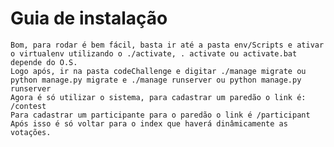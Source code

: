 # Guia de instalação
	Bom, para rodar é bem fácil, basta ir até a pasta env/Scripts e ativar o virtualenv utilizando o ./activate, . activate ou activate.bat depende do O.S.
	Logo após, ir na pasta codeChallenge e digitar ./manage migrate ou python manage.py migrate e ./manage runserver ou python manage.py runserver
	Agora é só utilizar o sistema, para cadastrar um paredão o link é: /contest 
	Para cadastrar um participante para o paredão o link é /participant
	Após isso é só voltar para o index que haverá dinâmicamente as votações.